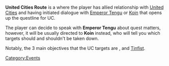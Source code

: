 **United Cities Route** is a [](World_State_Routes.md) where the player has allied
relationship with [United Cities](03%20-%20Projects%20&%20Wikis/Kenshi/Kenshi%20Wiki/Kenshi%20Wiki%20Template/United_Cities.md "wikilink") and having
initiated dialogue with [Emperor Tengu](Emperor_Tengu.md "wikilink") or
[Koin](Koin.md "wikilink") that opens up the questline for UC.

The player can decide to speak with **Emperor Tengu** about quest
matters, however, it will be usually directed to **Koin** instead, who
will tell you which targets should and shouldn't be taken down.

Notably, the 3 main objectives that the UC targets are [](High_Inquisitor_Valtena.md), [](Boss_Simion.md) and [Tinfist](Tinfist.md "wikilink").

[Category:Events](Category:Events "wikilink")